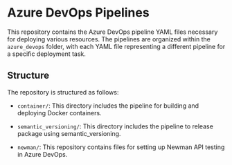 # Azure DevOps Pipelines

This repository contains the Azure DevOps pipeline YAML files necessary for deploying various resources. The pipelines are organized within the `azure_devops` folder, with each YAML file representing a different pipeline for a specific deployment task.

## Structure

The repository is structured as follows:

- `container/`: This directory includes the pipeline for building and deploying Docker containers.
- `semantic_versioning/`: This directory includes the pipeline to release package using semantic_versioning.

- `newman/`: This repository contains files for setting up Newman API testing in Azure DevOps.